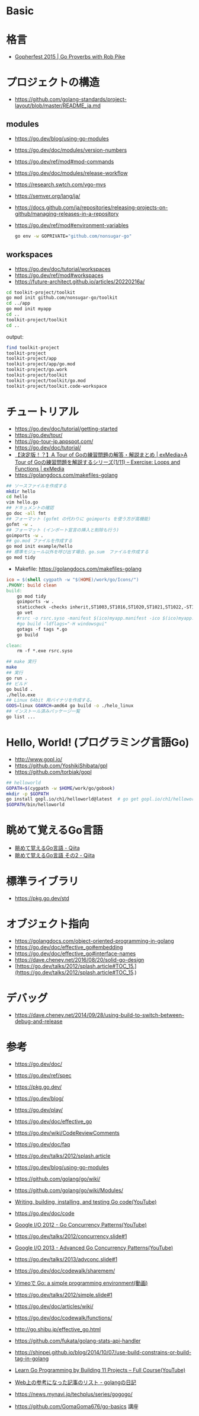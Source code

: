 # Basic
# 格言
- [Gopherfest 2015 | Go Proverbs with Rob Pike](https://www.youtube.com/watch?v=PAAkCSZUG1c)
# プロジェクトの構造
- https://github.com/golang-standards/project-layout/blob/master/README_ja.md
## modules
- https://go.dev/blog/using-go-modules
- https://go.dev/doc/modules/version-numbers
- https://go.dev/ref/mod#mod-commands
- https://go.dev/doc/modules/release-workflow
- https://research.swtch.com/vgo-mvs
- https://semver.org/lang/ja/
- https://docs.github.com/ja/repositories/releasing-projects-on-github/managing-releases-in-a-repository

- https://go.dev/ref/mod#environment-variables
  ```bash
  go env -w GOPRIVATE="github.com/nonsugar-go"
  ```
## workspaces
- https://go.dev/doc/tutorial/workspaces
- https://go.dev/ref/mod#workspaces
- https://future-architect.github.io/articles/20220216a/


```bash
cd toolkit-project/toolkit
go mod init github.com/nonsugar-go/toolkit
cd ../app
go mod init myapp
cd ..
toolkit-project/toolkit
cd ..
```

output:
```bash
find toolkit-project
toolkit-project
toolkit-project/app
toolkit-project/app/go.mod
toolkit-project/go.work
toolkit-project/toolkit
toolkit-project/toolkit/go.mod
toolkit-project/toolkit.code-workspace
```
# チュートリアル
- https://go.dev/doc/tutorial/getting-started
- https://go.dev/tour/
- https://go-tour-jp.appspot.com/
- https://go.dev/doc/tutorial/
- [【決定版！？】A Tour of Goの練習問題の解答・解説まとめ | exMedia>A Tour of Goの練習問題を解説するシリーズ(1/11) &#8211; Exercise: Loops and Functions | exMedia](https://www.exmedia.jp/blog/%e3%80%90%e6%b1%ba%e5%ae%9a%e7%89%88%ef%bc%81%ef%bc%9f%e3%80%91a-tour-of-go%e3%81%ae%e7%b7%b4%e7%bf%92%e5%95%8f%e9%a1%8c%e3%81%ae%e8%a7%a3%e7%ad%94%e3%83%bb%e8%a7%a3%e8%aa%ac%e3%81%be%e3%81%a8/)
- https://golangdocs.com/makefiles-golang

```bash
## ソースファイルを作成する
mkdir hello
cd hello
vim hello.go
## ドキュメントの確認
go doc -all fmt
## フォーマット (gofmt の代わりに goimports を使う方が高機能)
gofmt -w .
## フォーマット (インポート宣言の挿入と削除も行う)
goimports -w .
## go.mod ファイルを作成する
go mod init example/hello
## 標準モジュール以外を呼び出す場合、go.sum　ファイルを作成する
go mod tidy
```

- Makefile: https://golangdocs.com/makefiles-golang
```makefile
ico = $(shell cygpath -w "$(HOME)/work/go/Icons/")
.PHONY: build clean
build:
 	go mod tidy
 	goimports -w .
 	staticcheck -checks inherit,ST1003,ST1016,ST1020,ST1021,ST1022,-ST1001
 	go vet
 	#rsrc -o rsrc.syso -manifest $(ico)myapp.manifest -ico $(ico)myapp.ico
 	#go build -ldflags="-H windowsgui"
 	gotags -f tags *.go
 	go build

clean:
 	rm -f *.exe rsrc.syso
```

```bash
## make 実行
make
## 実行
go run .
## ビルド
go build .
./hello.exe
## Linux 64bit 用バイナリを作成する。
GOOS=linux GOARCH=amd64 go build -o ./helo_linux
## インストール済みパッケージ一覧
go list ...
```

# Hello, World! (プログラミング言語Go)
- http://www.gopl.io/
- https://github.com/YoshikiShibata/gpl
- https://github.com/torbiak/gopl

```bash
## helloworld
GOPATH=$(cygpath -w $HOME/work/go/gobook)
mkdir -p $GOPATH
go install gopl.io/ch1/helloworld@latest  # go get gopl.io/ch1/helloworld ではエラーが出る
$GOPATH/bin/helloworld
```
# 眺めて覚えるGo言語
- [眺めて覚えるGo言語 - Qiita](https://qiita.com/hiratarich/items/adf6fd3c4ec4cdd436d5)
- [眺めて覚えるGo言語 その2 - Qiita](https://qiita.com/hiratarich/items/6914c5b2944ec3458915)
# 標準ライブラリ
- https://pkg.go.dev/std
# オブジェクト指向
- https://golangdocs.com/object-oriented-programming-in-golang
- https://go.dev/doc/effective_go#embedding
- https://go.dev/doc/effective_go#interface-names
- https://dave.cheney.net/2016/08/20/solid-go-design
- [https://go.dev/talks/2012/splash.article#TOC_15.](https://go.dev/talks/2012/splash.article#TOC_15.)
# デバッグ
- https://dave.cheney.net/2014/09/28/using-build-to-switch-between-debug-and-release
# 参考
- https://go.dev/doc/
- https://go.dev/ref/spec
- https://pkg.go.dev/
- https://go.dev/blog/
- https://go.dev/play/
- https://go.dev/doc/effective_go
- https://go.dev/wiki/CodeReviewComments
- https://go.dev/doc/faq
- https://go.dev/talks/2012/splash.article
- https://go.dev/blog/using-go-modules
- https://github.com/golang/go/wiki/
- https://github.com/golang/go/wiki/Modules/

- [Writing, building, installing, and testing Go code(YouTube)](https://www.youtube.com/watch?v=XCsL89YtqCs)
- https://go.dev/doc/code
- [Google I/O 2012 - Go Concurrency Patterns(YouTube)](https://www.youtube.com/watch?v=f6kdp27TYZs)
- https://go.dev/talks/2012/concurrency.slide#1
- [Google I/O 2013 - Advanced Go Concurrency Patterns(YouTube)](https://www.youtube.com/watch?v=QDDwwePbDtw)
- https://go.dev/talks/2013/advconc.slide#1
- https://go.dev/doc/codewalk/sharemem/
- [Vimeoで Go: a simple programming environment(動画)](https://vimeo.com/53221558)
- https://go.dev/talks/2012/simple.slide#1
- https://go.dev/doc/articles/wiki/
- https://go.dev/doc/codewalk/functions/

- http://go.shibu.jp/effective_go.html

- https://github.com/fukata/golang-stats-api-handler

- https://shinpei.github.io/blog/2014/10/07/use-build-constrains-or-build-tag-in-golang

- [Learn Go Programming by Building 11 Projects &#8211; Full Course(YouTube)](https://www.youtube.com/watch?v=jFfo23yIWac)

- [Web上の参考になった記事のリスト - golangの日記](https://golang.hateblo.jp/web-articles)
- https://news.mynavi.jp/techplus/series/gogogo/

- https://github.com/GomaGoma676/go-basics 講座
